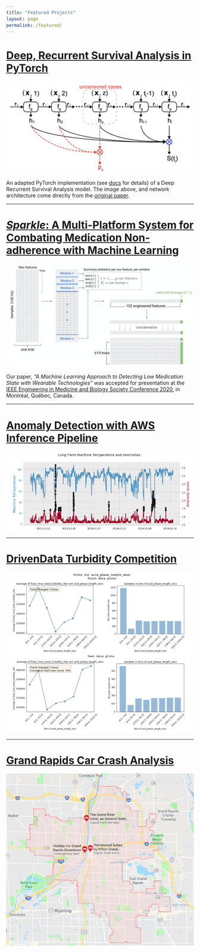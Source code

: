 ```yaml
---
title: "Featured Projects"
layout: page
permalink: /featured/
---
```


# [Deep, Recurrent Survival Analysis in PyTorch](https://github.com/collinprather/drsa)
[![anomaly](../images/featured/drsa.png)](https://github.com/collinprather/drsa)

An adapted PyTorch implementation (see [docs](https://collinprather.github.io/drsa/) for details) of a Deep Recurrent Survival Analysis model. The image above, and network architecture come directly from the [original paper](https://arxiv.org/pdf/1809.02403.pdf). 

---

# [_Sparkle_: A Multi-Platform System for Combating Medication Non-adherence with Machine Learning](https://github.com/msarmi9/sparkle)
[![anomaly](../images/featured/sensor_pivot.png)](https://github.com/msarmi9/sparkle)

Our paper, _“​A Machine Learning Approach to Detecting Low Medication State with Wearable Technologies”_ was accepted for presentation at the [IEEE Engineering in Medicine and Biology Society Conference 2020](https://embc.embs.org/2020/), in Montréal, Québec, Canada.

---

# [Anomaly Detection with AWS Inference Pipeline](https://github.com/collinprather/anomaly-detection-aws-ip)
[![anomaly](../images/featured/anomaly_graph.png)](https://github.com/collinprather/anomaly-detection-aws-ip)

---

# [DrivenData Turbidity Competition](https://github.com/collinprather/drivendata-turbidity-analysis)
[![turbidity](../images/featured/turbidity.png)](https://github.com/collinprather/drivendata-turbidity-analysis)

---

# [Grand Rapids Car Crash Analysis](https://github.com/collinprather/Grand-Rapids-Car-Crash-Analysis)
[![GR Crashes](../images/featured/gr_map.png)](https://github.com/collinprather/Grand-Rapids-Car-Crash-Analysis)